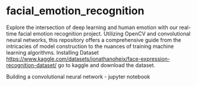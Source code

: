 # facial_emotion_recognition
Explore the intersection of deep learning and human emotion with our real-time facial emotion recognition project. Utilizing OpenCV and convolutional neural networks, this repository offers a comprehensive guide from the intricacies of model construction to the nuances of training machine learning algorithms.
Installing Dataset
https://www.kaggle.com/datasets/jonathanoheix/face-expression-recognition-dataset/  go to kaggle and download the dataset.

Building a convolutional neural network -
jupyter notebook
